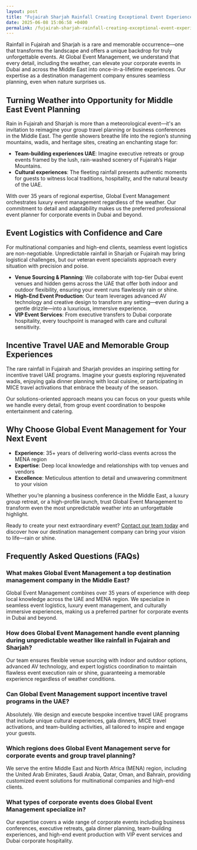 ```yaml
---
layout: post
title: "Fujairah Sharjah Rainfall Creating Exceptional Event Experiences in the Middle East"
date: 2025-06-08 15:06:58 +0400
permalink: /fujairah-sharjah-rainfall-creating-exceptional-event-experiences-in-the-middle-east/
---
```

Rainfall in Fujairah and Sharjah is a rare and memorable occurrence—one that transforms the landscape and offers a unique backdrop for truly unforgettable events. At Global Event Management, we understand that every detail, including the weather, can elevate your corporate events in Dubai and across the Middle East into once-in-a-lifetime experiences. Our expertise as a destination management company ensures seamless planning, even when nature surprises us.

## Turning Weather into Opportunity for Middle East Event Planning

Rain in Fujairah and Sharjah is more than a meteorological event—it's an invitation to reimagine your group travel planning or business conferences in the Middle East. The gentle showers breathe life into the region’s stunning mountains, wadis, and heritage sites, creating an enchanting stage for:

- **Team-building experiences UAE**: Imagine executive retreats or group events framed by the lush, rain-washed scenery of Fujairah’s Hajar Mountains.
- **Cultural experiences**: The fleeting rainfall presents authentic moments for guests to witness local traditions, hospitality, and the natural beauty of the UAE.

With over 35 years of regional expertise, Global Event Management orchestrates luxury event management regardless of the weather. Our commitment to detail and adaptability makes us the preferred professional event planner for corporate events in Dubai and beyond.

## Event Logistics with Confidence and Care

For multinational companies and high-end clients, seamless event logistics are non-negotiable. Unpredictable rainfall in Sharjah or Fujairah may bring logistical challenges, but our veteran event specialists approach every situation with precision and poise.

- **Venue Sourcing & Planning**: We collaborate with top-tier Dubai event venues and hidden gems across the UAE that offer both indoor and outdoor flexibility, ensuring your event runs flawlessly rain or shine.
- **High-End Event Production**: Our team leverages advanced AV technology and creative design to transform any setting—even during a gentle drizzle—into a luxurious, immersive experience.
- **VIP Event Services**: From executive transfers to Dubai corporate hospitality, every touchpoint is managed with care and cultural sensitivity.

## Incentive Travel UAE and Memorable Group Experiences

The rare rainfall in Fujairah and Sharjah provides an inspiring setting for incentive travel UAE programs. Imagine your guests exploring rejuvenated wadis, enjoying gala dinner planning with local cuisine, or participating in MICE travel activations that embrace the beauty of the season.

Our solutions-oriented approach means you can focus on your guests while we handle every detail, from group event coordination to bespoke entertainment and catering.

## Why Choose Global Event Management for Your Next Event

- **Experience**: 35+ years of delivering world-class events across the MENA region
- **Expertise**: Deep local knowledge and relationships with top venues and vendors
- **Excellence**: Meticulous attention to detail and unwavering commitment to your vision

Whether you’re planning a business conference in the Middle East, a luxury group retreat, or a high-profile launch, trust Global Event Management to transform even the most unpredictable weather into an unforgettable highlight.

Ready to create your next extraordinary event? [Contact our team today](https://geventm.com/) and discover how our destination management company can bring your vision to life—rain or shine.

## Frequently Asked Questions (FAQs)

### What makes Global Event Management a top destination management company in the Middle East?
Global Event Management combines over 35 years of experience with deep local knowledge across the UAE and MENA region. We specialize in seamless event logistics, luxury event management, and culturally immersive experiences, making us a preferred partner for corporate events in Dubai and beyond.

### How does Global Event Management handle event planning during unpredictable weather like rainfall in Fujairah and Sharjah?
Our team ensures flexible venue sourcing with indoor and outdoor options, advanced AV technology, and expert logistics coordination to maintain flawless event execution rain or shine, guaranteeing a memorable experience regardless of weather conditions.

### Can Global Event Management support incentive travel programs in the UAE?
Absolutely. We design and execute bespoke incentive travel UAE programs that include unique cultural experiences, gala dinners, MICE travel activations, and team-building activities, all tailored to inspire and engage your guests.

### Which regions does Global Event Management serve for corporate events and group travel planning?
We serve the entire Middle East and North Africa (MENA) region, including the United Arab Emirates, Saudi Arabia, Qatar, Oman, and Bahrain, providing customized event solutions for multinational companies and high-end clients.

### What types of corporate events does Global Event Management specialize in?
Our expertise covers a wide range of corporate events including business conferences, executive retreats, gala dinner planning, team-building experiences, and high-end event production with VIP event services and Dubai corporate hospitality.

<script type="application/ld+json">
{
  "@context": "https://schema.org",
  "@type": "BlogPosting",
  "headline": "Fujairah Sharjah Rainfall Creating Exceptional Event Experiences in the Middle East",
  "description": "Explore how Global Event Management leverages rare rainfall in Fujairah and Sharjah to create unforgettable corporate events, incentive travel, and luxury group experiences across the Middle East.",
  "author": {
    "@type": "Person",
    "name": "Global Event Management"
  },
  "publisher": {
    "@type": "Organization",
    "name": "Global Event Management",
    "logo": {
      "@type": "ImageObject",
      "url": "https://geventm.com/logo.png"
    }
  },
  "datePublished": "2024-06-01",
  "mainEntityOfPage": "https://geventm.com/blog/fujairah-sharjah-rainfall-event-experiences",
  "keywords": "Middle East event planning, corporate events in Dubai, destination management company, incentive travel UAE, business conferences Middle East, luxury event management, group travel planning, event logistics, cultural experiences, Dubai corporate hospitality",
  "articleSection": [
    "Middle East event planning",
    "Corporate events in Dubai",
    "Incentive travel UAE",
    "Event logistics",
    "Luxury event management"
  ]
}
</script>

<script type="application/ld+json">
{
  "@context": "https://schema.org",
  "@type": "FAQPage",
  "mainEntity": [
    {
      "@type": "Question",
      "name": "What makes Global Event Management a top destination management company in the Middle East?",
      "acceptedAnswer": {
        "@type": "Answer",
        "text": "Global Event Management combines over 35 years of experience with deep local knowledge across the UAE and MENA region. We specialize in seamless event logistics, luxury event management, and culturally immersive experiences, making us a preferred partner for corporate events in Dubai and beyond."
      }
    },
    {
      "@type": "Question",
      "name": "How does Global Event Management handle event planning during unpredictable weather like rainfall in Fujairah and Sharjah?",
      "acceptedAnswer": {
        "@type": "Answer",
        "text": "Our team ensures flexible venue sourcing with indoor and outdoor options, advanced AV technology, and expert logistics coordination to maintain flawless event execution rain or shine, guaranteeing a memorable experience regardless of weather conditions."
      }
    },
    {
      "@type": "Question",
      "name": "Can Global Event Management support incentive travel programs in the UAE?",
      "acceptedAnswer": {
        "@type": "Answer",
        "text": "Absolutely. We design and execute bespoke incentive travel UAE programs that include unique cultural experiences, gala dinners, MICE travel activations, and team-building activities, all tailored to inspire and engage your guests."
      }
    },
    {
      "@type": "Question",
      "name": "Which regions does Global Event Management serve for corporate events and group travel planning?",
      "acceptedAnswer": {
        "@type": "Answer",
        "text": "We serve the entire Middle East and North Africa (MENA) region, including the United Arab Emirates, Saudi Arabia, Qatar, Oman, and Bahrain, providing customized event solutions for multinational companies and high-end clients."
      }
    },
    {
      "@type": "Question",
      "name": "What types of corporate events does Global Event Management specialize in?",
      "acceptedAnswer": {
        "@type": "Answer",
        "text": "Our expertise covers a wide range of corporate events including business conferences, executive retreats, gala dinner planning, team-building experiences, and high-end event production with VIP event services and Dubai corporate hospitality."
      }
    }
  ]
}
</script>